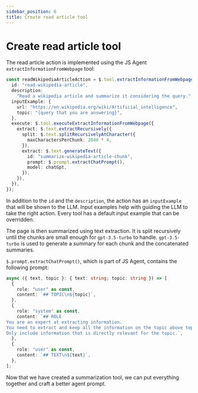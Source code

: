 ```yaml
---
sidebar_position: 6
title: Create read article tool
---
```


# Create read article tool

The read article action is implemented using the JS Agent `extractInformationFromWebpage` tool:

```typescript
const readWikipediaArticleAction = $.tool.extractInformationFromWebpage({
  id: "read-wikipedia-article",
  description:
    "Read a wikipedia article and summarize it considering the query.",
  inputExample: {
    url: "https://en.wikipedia.org/wiki/Artificial_intelligence",
    topic: "{query that you are answering}",
  },
  execute: $.tool.executeExtractInformationFromWebpage({
    extract: $.text.extractRecursively({
      split: $.text.splitRecursivelyAtCharacter({
        maxCharactersPerChunk: 2048 * 4,
      }),
      extract: $.text.generateText({
        id: "summarize-wikipedia-article-chunk",
        prompt: $.prompt.extractChatPrompt(),
        model: chatGpt,
      }),
    }),
  }),
});
```

In addition to the `id` and the `description`, the action has an `inputExample` that will be shown to the LLM.
Input examples help with guiding the LLM to take the right action.
Every tool has a default input example that can be overridden.

The page is then summarized using text extraction.
It is split recursively until the chunks are small enough for `gpt-3.5-turbo` to handle.
`gpt-3.5-turbo` is used to generate a summary for each chunk and the concatenated summaries.

`$.prompt.extractChatPrompt()`, which is part of JS Agent, contains the following prompt:

```typescript
async ({ text, topic }: { text: string; topic: string }) => [
  {
    role: "user" as const,
    content: `## TOPIC\n${topic}`,
  },
  {
    role: "system" as const,
    content: `## ROLE
You are an expert at extracting information.
You need to extract and keep all the information on the topic above topic from the text below.
Only include information that is directly relevant for the topic.`,
  },
  {
    role: "user" as const,
    content: `## TEXT\n${text}`,
  },
];
```

Now that we have created a summarization tool, we can put everything together and craft a better agent prompt.
